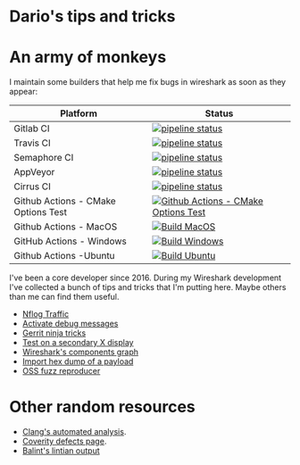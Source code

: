 # Dario's tips and tricks

# An army of monkeys

I maintain some builders that help me fix bugs in wireshark as soon as they appear:

| Platform | Status |
|----------|--------|
| Gitlab CI | [![pipeline status](https://gitlab.com/wireshark/wireshark/badges/master/pipeline.svg)](https://gitlab.com/wireshark/wireshark/-/pipelines) |
| Travis CI | [![pipeline status](https://api.travis-ci.com/crondaemon/wireshark.svg?branch=master)](https://travis-ci.com/crondaemon/wireshark/builds) |
| Semaphore CI | [![pipeline status](https://semaphoreci.com/api/v1/crondaemon/wireshark/branches/master/badge.svg)](https://semaphoreci.com/crondaemon/wireshark) |
| AppVeyor | [![pipeline status](https://ci.appveyor.com/api/projects/status/00oc33lud6bq3x5f?svg=true)](https://ci.appveyor.com/project/crondaemon/wireshark/) |
| Cirrus CI | [![pipeline status](https://api.cirrus-ci.com/github/crondaemon/wireshark.svg)](https://cirrus-ci.com/) |
| Github Actions - CMake Options Test | [![Github Actions - CMake Options Test](https://github.com/crondaemon/wireshark/workflows/CMake%20Options%20Test/badge.svg)](https://github.com/crondaemon/wireshark/actions?query=workflow%3A%22CMake+Options+Test%22) |
| Github Actions - MacOS | [![Build MacOS](https://github.com/crondaemon/wireshark/workflows/Build%20MacOS/badge.svg) ](https://github.com/crondaemon/wireshark/actions?query=workflow%3A%22Build+MacOS%22)| 
| GitHub Actions - Windows | [![Build Windows](https://github.com/crondaemon/wireshark/workflows/Build%20Windows/badge.svg)](https://github.com/crondaemon/wireshark/actions?query=workflow%3A%22Build+Windows%22) | 
| Github Actions -Ubuntu | [![Build Ubuntu](https://github.com/crondaemon/wireshark/workflows/Build%20Ubuntu/badge.svg)](https://github.com/crondaemon/wireshark/actions?query=workflow%3A%22Build+Ubuntu%22) |


I've been a core developer since 2016. During my Wireshark development I've collected a bunch of tips and tricks that I'm putting here. Maybe others than me can find them useful.

  - [Nflog Traffic](/dario/nflog-traffic)
  - [Activate debug messages](/dario/debug-messages)
  - [Gerrit ninja tricks](/dario/gerrit)
  - [Test on a secondary X display](/dario/secondary-x-display)
  - [Wireshark's components graph](/dario/graphviz)
  - [Import hex dump of a payload](/dario/import_payload)
  - [OSS fuzz reproducer](/dario/oss-fuzz)

# Other random resources

  - [Clang's automated analysis](https://www.wireshark.org/download/automated/analysis/).
  - [Coverity defects page](https://scan.coverity.com/projects/wireshark/view_defects).
  - [Balint's lintian output](https://lintian.debian.org/maintainer/rbalint@ubuntu.com.html)

